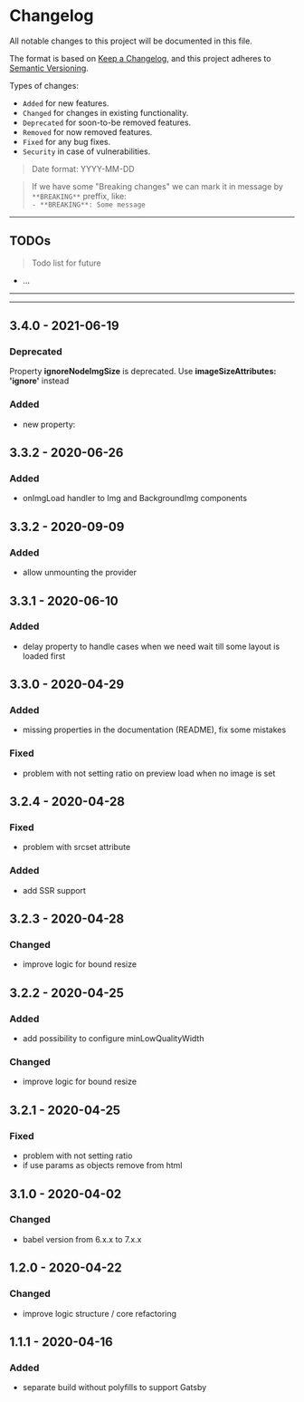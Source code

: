# Changelog
All notable changes to this project will be documented in this file.

The format is based on [Keep a Changelog](https://keepachangelog.com/en/1.0.0/),
and this project adheres to [Semantic Versioning](https://semver.org/spec/v2.0.0.html).

Types of changes:
- `Added` for new features.
- `Changed` for changes in existing functionality.
- `Deprecated` for soon-to-be removed features.
- `Removed` for now removed features.
- `Fixed` for any bug fixes.
- `Security` in case of vulnerabilities.

> Date format: YYYY-MM-DD

> If we have some "Breaking changes" we can mark it in message by `**BREAKING**` preffix, like:  
> `- **BREAKING**: Some message`

-------------

## TODOs
> Todo list for future

- ...

-------------

-------------
## 3.4.0 - 2021-06-19

### Deprecated

Property **ignoreNodeImgSize** is deprecated. Use **imageSizeAttributes: 'ignore'** instead

### Added
- new property: 
## 3.3.2 - 2020-06-26

### Added
- onImgLoad handler to Img and BackgroundImg components

## 3.3.2 - 2020-09-09
### Added
- allow unmounting the provider
## 3.3.1 - 2020-06-10

### Added
- delay property to handle cases when we need wait till some layout is loaded first

## 3.3.0 - 2020-04-29

### Added
- missing properties in the documentation (README), fix some mistakes

### Fixed
- problem with not setting ratio on preview load when no image is set

## 3.2.4 - 2020-04-28

### Fixed
- problem with srcset attribute

### Added
- add SSR support

## 3.2.3 - 2020-04-28

### Changed
- improve logic for bound resize

## 3.2.2 - 2020-04-25

### Added
- add possibility to configure minLowQualityWidth

### Changed
- improve logic for bound resize

## 3.2.1 - 2020-04-25

### Fixed
- problem with not setting ratio
- if use params as objects remove from html

## 3.1.0 - 2020-04-02

### Changed
- babel version from 6.x.x to 7.x.x

## 1.2.0 - 2020-04-22

### Changed
- improve logic structure / core refactoring

## 1.1.1 - 2020-04-16

### Added
- separate build without polyfills to support Gatsby
